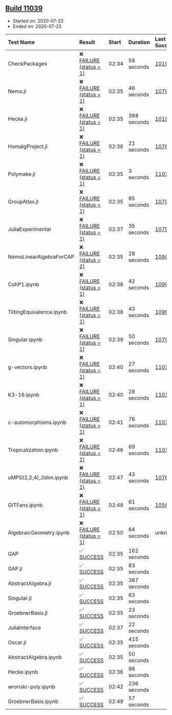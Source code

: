 ## [Build 11039](https://oscarci.mathematik.uni-kl.de/job/oscar/11039/)

* Started on: 2020-07-23
* Ended on: 2020-07-23

| Test Name    | Result | Start | Duration | Last Success | First Failure |
|:-------------|:-------|:------|:---------|:-------------|:--------------|
| CheckPackages | ❌ [FAILURE (status = 1)](https://oscarci.mathematik.uni-kl.de/job/oscar/11039/artifact/logs/build-11039/CheckPackages.log) | 02:34 | 58 seconds | [10197](https://oscarci.mathematik.uni-kl.de/job/oscar/10197/) | [10198](https://oscarci.mathematik.uni-kl.de/job/oscar/10198/) |
| Nemo.jl | ❌ [FAILURE (status = 1)](https://oscarci.mathematik.uni-kl.de/job/oscar/11039/artifact/logs/build-11039/Nemo.jl.log) | 02:35 | 46 seconds | [10790](https://oscarci.mathematik.uni-kl.de/job/oscar/10790/) | [10791](https://oscarci.mathematik.uni-kl.de/job/oscar/10791/) |
| Hecke.jl | ❌ [FAILURE (status = 1)](https://oscarci.mathematik.uni-kl.de/job/oscar/11039/artifact/logs/build-11039/Hecke.jl.log) | 02:35 | 388 seconds | [10197](https://oscarci.mathematik.uni-kl.de/job/oscar/10197/) | [10198](https://oscarci.mathematik.uni-kl.de/job/oscar/10198/) |
| HomalgProject.jl | ❌ [FAILURE (status = 1)](https://oscarci.mathematik.uni-kl.de/job/oscar/11039/artifact/logs/build-11039/HomalgProject.jl.log) | 02:36 | 21 seconds | [10765](https://oscarci.mathematik.uni-kl.de/job/oscar/10765/) | [10766](https://oscarci.mathematik.uni-kl.de/job/oscar/10766/) |
| Polymake.jl | ❌ [FAILURE (status = 1)](https://oscarci.mathematik.uni-kl.de/job/oscar/11039/artifact/logs/build-11039/Polymake.jl.log) | 02:35 | 3 seconds | [11035](https://oscarci.mathematik.uni-kl.de/job/oscar/11035/) | [11036](https://oscarci.mathematik.uni-kl.de/job/oscar/11036/) |
| GroupAtlas.jl | ❌ [FAILURE (status = 1)](https://oscarci.mathematik.uni-kl.de/job/oscar/11039/artifact/logs/build-11039/GroupAtlas.jl.log) | 02:35 | 65 seconds | [10790](https://oscarci.mathematik.uni-kl.de/job/oscar/10790/) | [10791](https://oscarci.mathematik.uni-kl.de/job/oscar/10791/) |
| JuliaExperimental | ❌ [FAILURE (status = 1)](https://oscarci.mathematik.uni-kl.de/job/oscar/11039/artifact/logs/build-11039/JuliaExperimental.log) | 02:37 | 35 seconds | [10790](https://oscarci.mathematik.uni-kl.de/job/oscar/10790/) | [10791](https://oscarci.mathematik.uni-kl.de/job/oscar/10791/) |
| NemoLinearAlgebraForCAP | ❌ [FAILURE (status = 2)](https://oscarci.mathematik.uni-kl.de/job/oscar/11039/artifact/logs/build-11039/NemoLinearAlgebraForCAP.log) | 02:35 | 28 seconds | [10999](https://oscarci.mathematik.uni-kl.de/job/oscar/10999/) | [11000](https://oscarci.mathematik.uni-kl.de/job/oscar/11000/) |
| CohP1.ipynb | ❌ [FAILURE (status = 1)](https://oscarci.mathematik.uni-kl.de/job/oscar/11039/artifact/logs/build-11039/CohP1.ipynb.log) | 02:38 | 42 seconds | [10999](https://oscarci.mathematik.uni-kl.de/job/oscar/10999/) | [11000](https://oscarci.mathematik.uni-kl.de/job/oscar/11000/) |
| TiltingEquivalence.ipynb | ❌ [FAILURE (status = 1)](https://oscarci.mathematik.uni-kl.de/job/oscar/11039/artifact/logs/build-11039/TiltingEquivalence.ipynb.log) | 02:38 | 43 seconds | [10962](https://oscarci.mathematik.uni-kl.de/job/oscar/10962/) | [10963](https://oscarci.mathematik.uni-kl.de/job/oscar/10963/) |
| Singular.ipynb | ❌ [FAILURE (status = 1)](https://oscarci.mathematik.uni-kl.de/job/oscar/11039/artifact/logs/build-11039/Singular.ipynb.log) | 02:39 | 50 seconds | [10790](https://oscarci.mathematik.uni-kl.de/job/oscar/10790/) | [10791](https://oscarci.mathematik.uni-kl.de/job/oscar/10791/) |
| g-vectors.ipynb | ❌ [FAILURE (status = 1)](https://oscarci.mathematik.uni-kl.de/job/oscar/11039/artifact/logs/build-11039/g-vectors.ipynb.log) | 02:40 | 27 seconds | [11035](https://oscarci.mathematik.uni-kl.de/job/oscar/11035/) | [11036](https://oscarci.mathematik.uni-kl.de/job/oscar/11036/) |
| K3-16.ipynb | ❌ [FAILURE (status = 1)](https://oscarci.mathematik.uni-kl.de/job/oscar/11039/artifact/logs/build-11039/K3-16.ipynb.log) | 02:40 | 28 seconds | [11035](https://oscarci.mathematik.uni-kl.de/job/oscar/11035/) | [11036](https://oscarci.mathematik.uni-kl.de/job/oscar/11036/) |
| c-automorphisms.ipynb | ❌ [FAILURE (status = 1)](https://oscarci.mathematik.uni-kl.de/job/oscar/11039/artifact/logs/build-11039/c-automorphisms.ipynb.log) | 02:41 | 76 seconds | [11038](https://oscarci.mathematik.uni-kl.de/job/oscar/11038/) | [11039](https://oscarci.mathematik.uni-kl.de/job/oscar/11039/) |
| Tropicalization.ipynb | ❌ [FAILURE (status = 1)](https://oscarci.mathematik.uni-kl.de/job/oscar/11039/artifact/logs/build-11039/Tropicalization.ipynb.log) | 02:46 | 69 seconds | [11032](https://oscarci.mathematik.uni-kl.de/job/oscar/11032/) | [11033](https://oscarci.mathematik.uni-kl.de/job/oscar/11033/) |
| uMPS(2,2,4)_0dim.ipynb | ❌ [FAILURE (status = 1)](https://oscarci.mathematik.uni-kl.de/job/oscar/11039/artifact/logs/build-11039/uMPS-2-2-4-_0dim.ipynb.log) | 02:47 | 43 seconds | [10765](https://oscarci.mathematik.uni-kl.de/job/oscar/10765/) | [10766](https://oscarci.mathematik.uni-kl.de/job/oscar/10766/) |
| GITFans.ipynb | ❌ [FAILURE (status = 1)](https://oscarci.mathematik.uni-kl.de/job/oscar/11039/artifact/logs/build-11039/GITFans.ipynb.log) | 02:48 | 61 seconds | [10566](https://oscarci.mathematik.uni-kl.de/job/oscar/10566/) | [10567](https://oscarci.mathematik.uni-kl.de/job/oscar/10567/) |
| AlgebraicGeometry.ipynb | ❌ [FAILURE (status = 1)](https://oscarci.mathematik.uni-kl.de/job/oscar/11039/artifact/logs/build-11039/AlgebraicGeometry.ipynb.log) | 02:50 | 64 seconds | unknown | unknown |
| GAP | ✅ [SUCCESS](https://oscarci.mathematik.uni-kl.de/job/oscar/11039/artifact/logs/build-11039/GAP.log) | 02:35 | 162 seconds |  |  |
| GAP.jl | ✅ [SUCCESS](https://oscarci.mathematik.uni-kl.de/job/oscar/11039/artifact/logs/build-11039/GAP.jl.log) | 02:35 | 63 seconds |  |  |
| AbstractAlgebra.jl | ✅ [SUCCESS](https://oscarci.mathematik.uni-kl.de/job/oscar/11039/artifact/logs/build-11039/AbstractAlgebra.jl.log) | 02:35 | 387 seconds |  |  |
| Singular.jl | ✅ [SUCCESS](https://oscarci.mathematik.uni-kl.de/job/oscar/11039/artifact/logs/build-11039/Singular.jl.log) | 02:35 | 63 seconds |  |  |
| GroebnerBasis.jl | ✅ [SUCCESS](https://oscarci.mathematik.uni-kl.de/job/oscar/11039/artifact/logs/build-11039/GroebnerBasis.jl.log) | 02:35 | 23 seconds |  |  |
| JuliaInterface | ✅ [SUCCESS](https://oscarci.mathematik.uni-kl.de/job/oscar/11039/artifact/logs/build-11039/JuliaInterface.log) | 02:37 | 22 seconds |  |  |
| Oscar.jl | ✅ [SUCCESS](https://oscarci.mathematik.uni-kl.de/job/oscar/11039/artifact/logs/build-11039/Oscar.jl.log) | 02:35 | 415 seconds |  |  |
| AbstractAlgebra.ipynb | ✅ [SUCCESS](https://oscarci.mathematik.uni-kl.de/job/oscar/11039/artifact/logs/build-11039/AbstractAlgebra.ipynb.log) | 02:35 | 50 seconds |  |  |
| Hecke.ipynb | ✅ [SUCCESS](https://oscarci.mathematik.uni-kl.de/job/oscar/11039/artifact/logs/build-11039/Hecke.ipynb.log) | 02:36 | 98 seconds |  |  |
| wronski-poly.ipynb | ✅ [SUCCESS](https://oscarci.mathematik.uni-kl.de/job/oscar/11039/artifact/logs/build-11039/wronski-poly.ipynb.log) | 02:42 | 236 seconds |  |  |
| GroebnerBasis.ipynb | ✅ [SUCCESS](https://oscarci.mathematik.uni-kl.de/job/oscar/11039/artifact/logs/build-11039/GroebnerBasis.ipynb.log) | 02:49 | 57 seconds |  |  |
